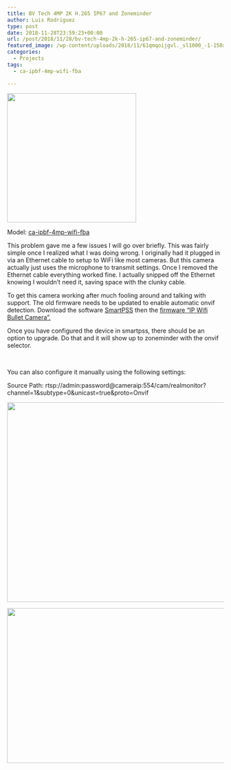 ```yaml
---
title: BV Tech 4MP 2K H.265 IP67 and Zoneminder
author: Luis Rodriguez
type: post
date: 2018-11-28T23:59:23+00:00
url: /post/2018/11/28/bv-tech-4mp-2k-h-265-ip67-and-zoneminder/
featured_image: /wp-content/uploads/2018/11/61qmqoijgvl._sl1000_-1-150x150.jpg
categories:
  - Projects
tags:
  - ca-ipbf-4mp-wifi-fba

---
```

[<img class="aligncenter size-medium wp-image-672" src="https://blog.silocitylabs.com/wp-content/uploads/2018/11/61qmqoijgvl._sl1000_-300x300.jpg" alt="" width="300" height="300" srcset="https://blog.silocitylabs.com/wp-content/uploads/2018/11/61qmqoijgvl._sl1000_-300x300.jpg 300w, https://blog.silocitylabs.com/wp-content/uploads/2018/11/61qmqoijgvl._sl1000_-150x150.jpg 150w, https://blog.silocitylabs.com/wp-content/uploads/2018/11/61qmqoijgvl._sl1000_-768x768.jpg 768w, https://blog.silocitylabs.com/wp-content/uploads/2018/11/61qmqoijgvl._sl1000_.jpg 1000w" sizes="(max-width: 300px) 100vw, 300px" />][1]

Model: [ca-ipbf-4mp-wifi-fba][2]

This problem gave me a few issues I will go over briefly. This was fairly simple once I realized what I was doing wrong. I originally had it plugged in via an Ethernet cable to setup to WiFi like most cameras. But this camera actually just uses the microphone to transmit settings. Once I removed the Ethernet cable everything worked fine. I actually snipped off the Ethernet knowing I wouldn&#8217;t need it, saving space with the clunky cable.

<!--more-->

To get this camera working after much fooling around and talking with support. The old firmware needs to be updated to enable automatic onvif detection. Download the software [SmartPSS][3] then the [firmware &#8220;IP Wifi Bullet Camera&#8221;.][4]

Once you have configured the device in smartpss, there should be an option to upgrade. Do that and it will show up to zoneminder with the onvif selector.

&nbsp;

You can also configure it manually using the following settings:

Source Path: rtsp://admin:password@cameraip:554/cam/realmonitor?channel=1&subtype=0&unicast=true&proto=Onvif

[<img class="aligncenter wp-image-681 size-full" src="https://blog.silocitylabs.com/wp-content/uploads/2018/11/2.png" alt="" width="527" height="464" srcset="https://blog.silocitylabs.com/wp-content/uploads/2018/11/2.png 527w, https://blog.silocitylabs.com/wp-content/uploads/2018/11/2-300x264.png 300w" sizes="(max-width: 527px) 100vw, 527px" />][5]

[<img class="aligncenter size-full wp-image-682" src="https://blog.silocitylabs.com/wp-content/uploads/2018/11/2-1.png" alt="" width="526" height="360" srcset="https://blog.silocitylabs.com/wp-content/uploads/2018/11/2-1.png 526w, https://blog.silocitylabs.com/wp-content/uploads/2018/11/2-1-300x205.png 300w" sizes="(max-width: 526px) 100vw, 526px" />][6]

&nbsp;

 [1]: https://blog.silocitylabs.com/wp-content/uploads/2018/11/61qmqoijgvl._sl1000_.jpg
 [2]: https://www.bvsecurity.com/index.php/ca-ipbf-4mp-wifi.html
 [3]: https://www.bvsecurity.com/index.php/software
 [4]: https://www.bvsecurity.com/index.php/firmware
 [5]: https://blog.silocitylabs.com/wp-content/uploads/2018/11/2.png
 [6]: https://blog.silocitylabs.com/wp-content/uploads/2018/11/2-1.png